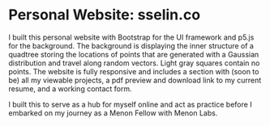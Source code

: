 # Personal Website: sselin.co

I built this personal website with Bootstrap for the UI framework and p5.js for the background. The background is displaying the inner structure of a quadtree storing the locations of points that are generated with a Gaussian distribution and travel along random vectors. Light gray squares contain no points. The website is fully responsive and includes a section with (soon to be) all my viewable projects, a pdf preview and download link to my current resume, and a working contact form. 

I built this to serve as a hub for myself online and act as practice before I embarked on my journey as a Menon Fellow with Menon Labs. 
